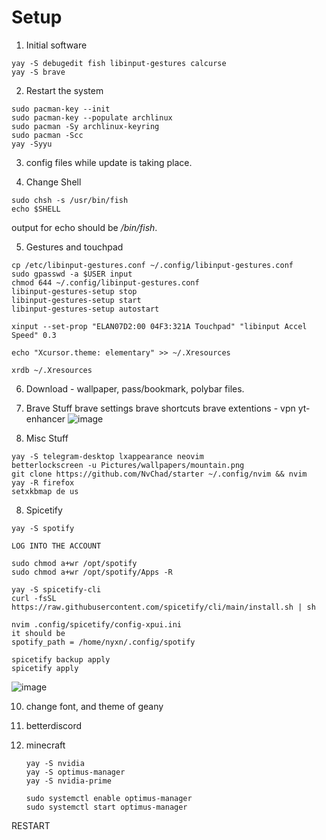 # Setup

1. Initial software
```
yay -S debugedit fish libinput-gestures calcurse
yay -S brave
```
2. Restart the system
```
sudo pacman-key --init
sudo pacman-key --populate archlinux
sudo pacman -Sy archlinux-keyring
sudo pacman -Scc
yay -Syyu
```
3. config files while update is taking place. 

4. Change Shell
```
sudo chsh -s /usr/bin/fish
echo $SHELL
```
output for echo should be */bin/fish*.

5.  Gestures and touchpad
```
cp /etc/libinput-gestures.conf ~/.config/libinput-gestures.conf
sudo gpasswd -a $USER input
chmod 644 ~/.config/libinput-gestures.conf
libinput-gestures-setup stop
libinput-gestures-setup start
libinput-gestures-setup autostart
```

```
xinput --set-prop "ELAN07D2:00 04F3:321A Touchpad" "libinput Accel Speed" 0.3

echo "Xcursor.theme: elementary" >> ~/.Xresources

xrdb ~/.Xresources
```

6. Download - wallpaper, pass/bookmark, polybar files. 

7. Brave Stuff
brave settings
brave shortcuts
brave extentions - vpn yt-enhancer
![image](https://github.com/user-attachments/assets/b7c514af-d543-46cf-8c8e-3987904dbd6d)


8. Misc Stuff
```
yay -S telegram-desktop lxappearance neovim
betterlockscreen -u Pictures/wallpapers/mountain.png
git clone https://github.com/NvChad/starter ~/.config/nvim && nvim
yay -R firefox
setxkbmap de us
```

8. Spicetify
```
yay -S spotify

LOG INTO THE ACCOUNT

sudo chmod a+wr /opt/spotify
sudo chmod a+wr /opt/spotify/Apps -R

yay -S spicetify-cli
curl -fsSL https://raw.githubusercontent.com/spicetify/cli/main/install.sh | sh

nvim .config/spicetify/config-xpui.ini
it should be 
spotify_path = /home/nyxn/.config/spotify

spicetify backup apply      
spicetify apply
```
![image](https://github.com/user-attachments/assets/cf0592dc-67cd-4f17-9c1d-6261f982a42d)

10. change font, and theme of geany
11. betterdiscord

12. minecraft
    ```
    yay -S nvidia
    yay -S optimus-manager
    yay -S nvidia-prime

    sudo systemctl enable optimus-manager
    sudo systemctl start optimus-manager

   RESTART 
    
